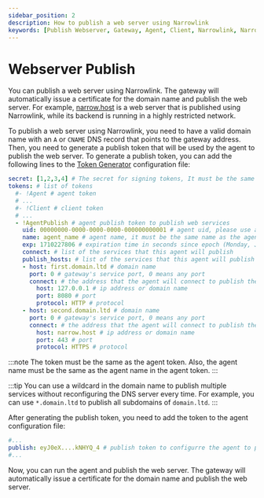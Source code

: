 ```yaml
---
sidebar_position: 2
description: How to publish a web server using Narrowlink
keywords: [Publish Webserver, Gateway, Agent, Client, Narrowlink, Narrow, Link, Networking, Internet, Security, Privacy, Open Source, Self-hosted, Tutorial, How-to, Guide, Nat, Firewall, Proxy, Reverse Proxy, Tunnel]
---
```


# Webserver Publish

You can publish a web server using Narrowlink. The gateway will automatically issue a certificate for the domain name and publish the web server. For example, [narrow.host](https://narrow.host) is a web server that is published using Narrowlink, while its backend is running in a highly restricted network.


To publish a web server using Narrowlink, you need to have a valid domain name with an `A` or `CNAME` DNS record that points to the gateway address. Then, you need to generate a publish token that will be used by the agent to publish the web server. To generate a publish token, you can add the following lines to the [Token Generator](/docs/token-generator) configuration file:

```yaml
secret: [1,2,3,4] # The secret for signing tokens, It must be the same as the gateway token secret, it is as byte array
tokens: # list of tokens
  #- !Agent # agent token
  # ...
  #- !Client # client token
  # ...
  - !AgentPublish # agent publish token to publish web services
    uid: 00000000-0000-0000-0000-000000000001 # agent uid, please use a unique uid for each user
    name: agent_name # agent name, it must be the same name as the agent name in the agent token
    exp: 1710227806 # expiration time in seconds since epoch (Monday, January 1, 2024 0:00:00 GMT)
    connect: # list of the services that this agent will publish
    publish_hosts: # list of the services that this agent will publish
    - host: first.domain.ltd # domain name
      port: 0 # gateway's service port, 0 means any port
      connect: # the address that the agent will connect to publish the service
        host: 127.0.0.1 # ip address or domain name
        port: 8080 # port
        protocol: HTTP # protocol
    - host: second.domain.ltd # domain name
      port: 0 # gateway's service port, 0 means any port
      connect: # the address that the agent will connect to publish the service
        host: narrow.host # ip address or domain name
        port: 443 # port
        protocol: HTTPS # protocol
```

:::note
The token must be the same as the agent token. Also, the agent name must be the same as the agent name in the agent token.
:::

:::tip
You can use a wildcard in the domain name to publish multiple services without reconfiguring the DNS server every time. For example, you can use `*.domain.ltd` to publish all subdomains of `domain.ltd`.
:::

After generating the publish token, you need to add the token to the agent configuration file:

```yaml
#...
publish: eyJ0eX....kNHYQ_4 # publish token to configurre the agent to publish web services
#...
```

Now, you can run the agent and publish the web server. The gateway will automatically issue a certificate for the domain name and publish the web server.
